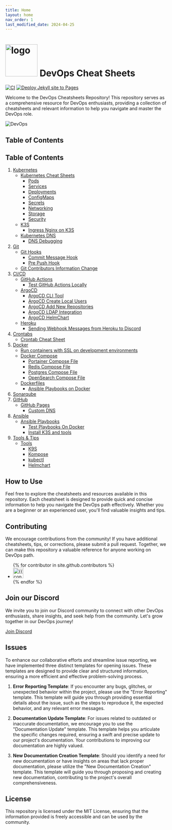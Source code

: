 ```yaml
---
title: Home
layout: home
nav_order: 1
last_modified_date: 2024-04-25
---
```


# <img src="https://user-cube.github.io/devops-cheatsheet/assets/images/devops-logo.png" alt="logo" width="100"/> DevOps Cheat Sheets

[![CI](https://github.com/user-cube/devops-cheatsheet/actions/workflows/ci.yml/badge.svg)](https://github.com/user-cube/devops-cheatsheet/actions/workflows/ci.yml) [![Deploy Jekyll site to Pages](https://github.com/user-cube/devops-cheatsheet/actions/workflows/pages.yml/badge.svg)](https://github.com/user-cube/devops-cheatsheet/actions/workflows/pages.yml)



Welcome to the DevOps Cheatsheets Repository! This repository serves as a comprehensive resource for DevOps enthusiasts, providing a collection of cheatsheets and relevant information to help you navigate and master the DevOps role.

![DevOps](https://user-cube.github.io/devops-cheatsheet/assets/images/devops.jpg)

## Table of Contents

## Table of Contents

1. [Kubernetes](/docs/kubernetes)
   - [Kubernetes Cheat Sheets](/docs/kubernetes/cheatsheets)
      - [Pods](/docs/kubernetes/cheatsheets/pods)
      - [Services](/docs/kubernetes/cheatsheets/services)
      - [Deployments](/docs/kubernetes/cheatsheets/deployments)
      - [ConfigMaps](/docs/kubernetes/cheatsheets/config-maps)
      - [Secrets](/docs/kubernetes/cheatsheets/secrets)
      - [Networking](/docs/kubernetes/cheatsheets/networking)
      - [Storage](/docs/kubernetes/cheatsheets/storage)
      - [Security](/docs/kubernetes/cheatsheets/security)
   - [K3S](/docs/kubernetes/k3s)
      - [Ingress Nginx on K3S](/docs/kubernetes/k3s/ingress-nginx)
   - [Kubernetes DNS](/docs/kubernetes/dns/)
      - [DNS Debugging](/docs/kubernetes/dns/debug)
2. [Git](/docs/git)
   - [Git Hooks](/docs/git/hooks)
      - [Commit Message Hook](/docs/git/hooks/commit-msg)
      - [Pre Push Hook](/docs/git/hooks/pre-push)
   - [Git Contributors Information Change](/docs/git/contributors-data)
3. [CI/CD](/docs/cicd)
   - [GitHub Actions](/docs/cicd/actions)
      - [Test GitHub Actions Locally](/docs/cicd/actions/test-locally)
   - [ArgoCD](/docs/cicd/argocd/)
      - [ArgoCD CLI Tool](/docs/cicd/argocd/cli-tool)
      - [ArgoCD Create Local Users](/docs/cicd/argocd/local-users)
      - [ArgoCD Add New Repositories](/docs/cicd/argocd/new-repositories)
      - [ArgoCD LDAP Integration](/docs/cicd/argocd/ldap-integration)
      - [ArgoCD HelmChart](/docs/cicd/argocd/helmchart)
   - [Heroku](/docs/cicd/heroku/)
      - [Sending Webhook Messages from Heroku to Discord](/docs/cicd/heroku/static-pages)
4. [Crontabs](/docs/crontab)
   - [Crontab Cheat Sheet](/docs/crontab/cheatsheets)
5. [Docker](/docs/docker)
   - [Run containers with SSL on development environments](/docs/docker/run-with-ssl)
   - [Docker Compose](/docs/docker/compose)
      - [Portainer Compose File](/docs/docker/compose/portainer)
      - [Redis Compose File](/docs/docker/compose/databases/redis)
      - [Postgres Compose File](/docs/docker/compose/databases/postgres)
      - [OpenSearch Compose File](/docs/docker/compose/opensearch)
   - [Dockerfiles](/docs/docker/dockerfiles)
      - [Ansible Playbooks on Docker](/docs/docker/dockerfiles/ansible)
6. [Sonarqube](/docs/sonarqube)
7. [GitHub](/docs/github)
   - [GitHub Pages](/docs/github/pages)
      - [Custom DNS](/docs/github/pages/custom-dns)
8. [Ansible](/docs/ansible/)
   - [Ansible Playbooks](/docs/ansible/playbooks)
      - [Test Playbooks On Docker](/docs/ansible/playbooks/test-on-docker)
      - [Install K3S and tools](/docs/ansible/playbooks/install-k3s-and-tools)
9. [Tools & Tips](/docs/tools-and-tips)
   - [Tools](/docs/tools-and-tips/tools)
      - [K9S](/docs/tools-and-tips/tools/k9s)
      - [Kompose](/docs/tools-and-tips/tools/kompose)
      - [kubectl](/docs/tools-and-tips/tools/kubectl)
      - [Helmchart](/docs/tools-and-tips/tools/helmchart)

## How to Use

Feel free to explore the cheatsheets and resources available in this repository. Each cheatsheet is designed to provide quick and concise information to help you navigate the DevOps path effectively. Whether you are a beginner or an experienced user, you'll find valuable insights and tips.

## Contributing

We encourage contributions from the community! If you have additional cheatsheets, tips, or corrections, please submit a pull request. Together, we can make this repository a valuable reference for anyone working on DevOps path.

<ul class="list-style-none">
{% for contributor in site.github.contributors %}
  <li class="d-inline-block mr-1">
     <a href="{{ contributor.html_url }}"><img src="{{ contributor.avatar_url }}" width="32" height="32" alt="{{ contributor.login }}"></a>
  </li>
{% endfor %}
</ul>

## Join our Discord

We invite you to join our Discord community to connect with other DevOps enthusiasts, share insights, and seek help from the community. Let's grow together in our DevOps journey!

[Join Discord](https://discord.gg/FZmfkZpJUg)


## Issues

To enhance our collaborative efforts and streamline issue reporting, we have implemented three distinct templates for opening issues. These templates are designed to provide clear and structured information, ensuring a more efficient and effective problem-solving process.

1. **Error Reporting Template**:
If you encounter any bugs, glitches, or unexpected behavior within the project, please use the "Error Reporting" template. This template will guide you through providing essential details about the issue, such as the steps to reproduce it, the expected behavior, and any relevant error messages.

2. **Documentation Update Template**:
For issues related to outdated or inaccurate documentation, we encourage you to use the "Documentation Update" template. This template helps you articulate the specific changes required, ensuring a swift and precise update to our project's documentation. Your contributions to improving our documentation are highly valued.

3. **New Documentation Creation Template**:
Should you identify a need for new documentation or have insights on areas that lack proper documentation, please utilize the "New Documentation Creation" template. This template will guide you through proposing and creating new documentation, contributing to the project's overall comprehensiveness.

## License

This repository is licensed under the MIT License, ensuring that the information provided is freely accessible and can be used by the community.
